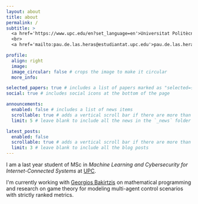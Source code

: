 ```yaml
---
layout: about
title: about
permalink: /
subtitle: >
  <a href='https://www.upc.edu/en?set_language=en'>Universitat Politècnica de Catalunya (UPC)</a>
  <br>
  <a href='mailto:pau.de.las.heras@estudiantat.upc.edu'>pau.de.las.heras@estudiantat.upc.edu</a>

profile:
  align: right
  image:
  image_circular: false # crops the image to make it circular
  more_info:

selected_papers: true # includes a list of papers marked as "selected={true}"
social: true # includes social icons at the bottom of the page

announcements:
  enabled: false # includes a list of news items
  scrollable: true # adds a vertical scroll bar if there are more than 3 news items
  limit: 5 # leave blank to include all the news in the `_news` folder

latest_posts:
  enabled: false
  scrollable: true # adds a vertical scroll bar if there are more than 3 new posts items
  limit: 3 # leave blank to include all the blog posts
---
```


I am a last year student of MSc in *Machine Learning and Cybersecurity for Internet-Connected Systems* at [UPC](https://epsem.upc.edu/en?set_language=en).

I'm currently working with [Georgios Bakirtzis](https://bakirtzis.net/) on mathematical programming and research on game theory for modeling
multi-agent control scenarios with strictly ranked metrics.